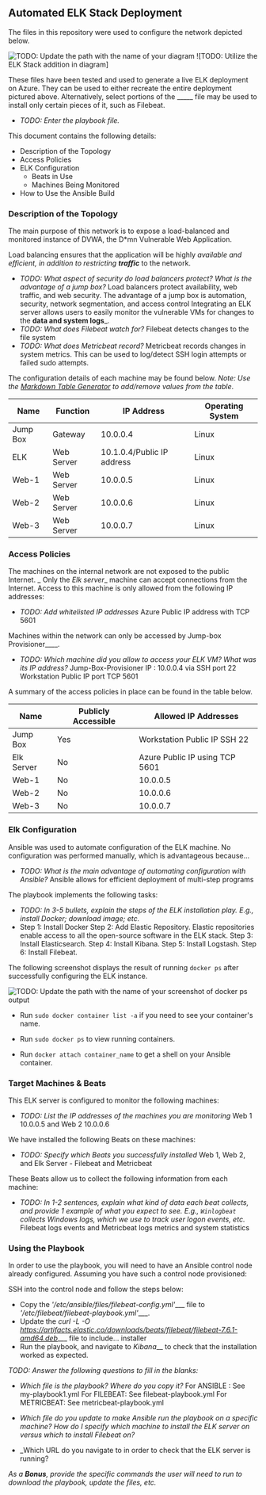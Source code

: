 ## Automated ELK Stack Deployment

The files in this repository were used to configure the network depicted below.

![TODO: Update the path with the name of your diagram](Images/diagram_filename.png)
![TODO: Utilize the ELK Stack addition in diagram]

These files have been tested and used to generate a live ELK deployment on Azure. They can be used to either recreate the entire deployment pictured above. Alternatively, select portions of the _____ file may be used to install only certain pieces of it, such as Filebeat.

  - _TODO: Enter the playbook file._

This document contains the following details:
- Description of the Topology
- Access Policies
- ELK Configuration
  - Beats in Use
  - Machines Being Monitored
- How to Use the Ansible Build






### Description of the Topology

The main purpose of this network is to expose a load-balanced and monitored instance of DVWA, the D*mn Vulnerable Web Application.

Load balancing ensures that the application will be highly _available and efficient, in addition to restricting __traffic___ to the network.
- _TODO: What aspect of security do load balancers protect? What is the advantage of a jump box?_
Load balancers protect availability, web traffic, and web security. The advantage of a jump box is automation, security, network segmentation, and access control
Integrating an ELK server allows users to easily monitor the vulnerable VMs for changes to the __data and system logs___.
- _TODO: What does Filebeat watch for?_
Filebeat detects changes to the file system
- _TODO: What does Metricbeat record?_
Metricbeat records changes in system metrics. This can be used to log/detect SSH login attempts or failed sudo attempts.


The configuration details of each machine may be found below.
_Note: Use the [Markdown Table Generator](http://www.tablesgenerator.com/markdown_tables) to add/remove values from the table_.

| Name     |  Function  |         IP Address         | Operating System |
|----------|------------|----------------------------|------------------|
| Jump Box | Gateway    | 10.0.0.4                   | Linux            |
| ELK      | Web Server | 10.1.0.4/Public IP address | Linux            |
| Web-1    | Web Server | 10.0.0.5                   | Linux            |
| Web-2    | Web Server | 10.0.0.6                   | Linux            |
| Web-3    | Web Server | 10.0.0.7                   | Linux            |



### Access Policies

The machines on the internal network are not exposed to the public Internet.
_
Only the _Elk server__ machine can accept connections from the Internet. Access to this machine is only allowed from the following IP addresses:
- _TODO: Add whitelisted IP addresses_
 Azure Public IP address with TCP 5601

Machines within the network can only be accessed by Jump-box Provisioner____.
- _TODO: Which machine did you allow to access your ELK VM? What was its IP address?_
Jump-Box-Provisioner IP : 10.0.0.4 via SSH port 22
Workstation Public IP port TCP 5601


A summary of the access policies in place can be found in the table below.

| Name       | Publicly Accessible |  Allowed IP Addresses          |
|------------|---------------------|--------------------------------|
| Jump Box   | Yes                 | Workstation Public IP SSH 22   |
| Elk Server | No                  | Azure Public IP using TCP 5601 |
| Web-1      | No                  | 10.0.0.5                       |
| Web-2      | No                  | 10.0.0.6                       |
| Web-3      | No                  | 10.0.0.7                       |


### Elk Configuration

Ansible was used to automate configuration of the ELK machine. No configuration was performed manually, which is advantageous because...
- _TODO: What is the main advantage of automating configuration with Ansible?_
Ansible allows for efficient deployment of multi-step programs

The playbook implements the following tasks:
- _TODO: In 3-5 bullets, explain the steps of the ELK installation play. E.g., install Docker; download image; etc._
- Step 1: Install Docker
Step 2: Add Elastic Repository. Elastic repositories enable access to all the open-source software in the ELK stack.
Step 3: Install Elasticsearch.
Step 4: Install Kibana.
Step 5: Install Logstash.
Step 6: Install Filebeat.


The following screenshot displays the result of running `docker ps` after successfully configuring the ELK instance.

![TODO: Update the path with the name of your screenshot of docker ps output](Images/docker_ps_output.png)
- Run `sudo docker container list -a` if you need to see your container's name.

- Run `sudo docker ps` to view running containers.

- Run `docker attach container_name` to get a shell on your Ansible container.

### Target Machines & Beats
This ELK server is configured to monitor the following machines:
- _TODO: List the IP addresses of the machines you are monitoring_
Web 1 10.0.0.5 and Web 2 10.0.0.6

We have installed the following Beats on these machines:
- _TODO: Specify which Beats you successfully installed_
Web 1, Web 2, and Elk Server - Filebeat and Metricbeat

These Beats allow us to collect the following information from each machine:
- _TODO: In 1-2 sentences, explain what kind of data each beat collects, and provide 1 example of what you expect to see. E.g., `Winlogbeat` collects Windows logs, which we use to track user logon events, etc._
Filebeat logs events and Metricbeat logs metrics and system statistics



### Using the Playbook
In order to use the playbook, you will need to have an Ansible control node already configured. Assuming you have such a control node provisioned:

SSH into the control node and follow the steps below:
- Copy the _'/etc/ansible/files/filebeat-config.yml'____ file to _'/etc/filebeat/filebeat-playbook.yml'____.
- Update the _curl -L -O https://artifacts.elastic.co/downloads/beats/filebeat/filebeat-7.6.1-amd64.deb____ file to include... installer
- Run the playbook, and navigate to _Kibana___ to check that the installation worked as expected.

_TODO: Answer the following questions to fill in the blanks:_
- _Which file is the playbook? Where do you copy it?_
   For ANSIBLE : See my-playbook1.yml
   For FILEBEAT: See filebeat-playbook.yml
   For METRICBEAT: See metricbeat-playbook.yml

- _Which file do you update to make Ansible run the playbook on a specific machine? How do I specify which machine to install the ELK server on versus which to install Filebeat on?_
- _Which URL do you navigate to in order to check that the ELK server is running?

_As a **Bonus**, provide the specific commands the user will need to run to download the playbook, update the files, etc._
